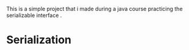 This is a simple project that i made during a java course practicing the serializable interface .
# Serialization 
